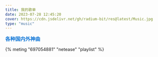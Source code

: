 ```yaml
---
title: 我的歌单
date: 2023-07-28 12:45:20
cover: https://cdn.jsdelivr.net/gh/radium-bit/res@latest/Music.jpg
type: "music"
---
```


<font color=#0c74d6 size=3 face="黑体">**各种国内外神曲**</font>

{% meting "697054881" "netease" "playlist" %}